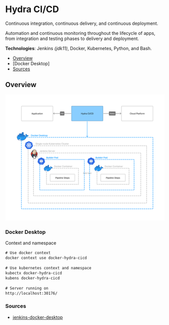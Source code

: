 # Hydra CI/CD

Continuous integration, continuous delivery, and continuous deployment.

Automation and continuous monitoring throughout the lifecycle of apps, from integration and testing phases to delivery and deployment.

**Technologies**: Jenkins _(jdk11)_, Docker, Kubernetes, Python, and Bash. 

* [Overview](#overview)
* [Docker Desktop]
* [Sources](#sources)

## Overview
![](resources/images/hydra-cicd-overview.png)

### Docker Desktop 
Context and namespace
```shell
# Use docker context 
docker context use docker-hydra-cicd

# Use kubernetes context and namespace
kubectx docker-hydra-cicd
kubens docker-hydra-cicd

# Server running on 
http://localhost:30176/ 
```


### Sources
* [jenkins-docker-desktop](https://github.com/HakimiX/jenkins-docker-desktop)
